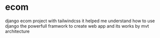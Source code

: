 # ecom
django ecom project with tailwindcss it helped me understand how to use django the powerfull framwork to create web app and its works by mvt architecture
